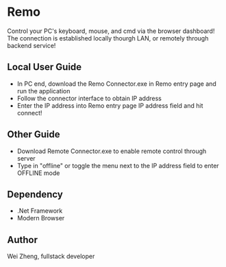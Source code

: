 # Remo
Control your PC's keyboard, mouse, and cmd via the browser dashboard! The connection is established locally thourgh LAN, or remotely through backend service!

## Local User Guide
* In PC end, download the Remo Connector.exe in Remo entry page and run the application
* Follow the connector interface to obtain IP address
* Enter the IP address into Remo entry page IP address field and hit connect!

## Other Guide
* Download Remote Connector.exe to enable remote control through server
* Type in "offline" or toggle the menu next to the IP address field to enter OFFLINE mode


## Dependency
* .Net Framework
* Modern Browser

## Author
Wei Zheng, fullstack developer
